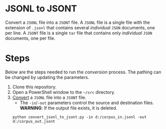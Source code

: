 # JSONL to JSONT

Convert a `JSONL` file into a `JSONT` file.
A `JSONL` file is a single file with the extension of `.jsonl` that contains several _individual_ `JSON` documents, one per line.
A `JSONT` file is a single `tar` file that contains only _individual_ `JSON` documents, one per file.

# Steps

Below are the steps needed to run the _conversion_ process.
The pathing can be changed by updating the parameters.

1. Clone this repository.
2. Open a PowerShell window to the `~/src` directory.
3. [Convert](../src/convert_jsonl_to_jsont.py) a `JSONL` file into a `JSONT` file.
   * The `-in`/`-out` parameters control the source and destination files.
     **WARNING**: If the output file exists, it is deleted.
   ```{ps1}
   python convert_jsonl_to_jsont.py -in d:/corpus_in.jsonl -out d:/corpus_out.jsont
   ```
